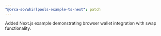```yaml
---
"@orca-so/whirlpools-example-ts-next": patch
---
```


Added Next.js example demonstrating browser wallet integration with swap functionality.